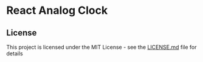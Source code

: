 # React Analog Clock


## License

This project is licensed under the MIT License - see the [LICENSE.md](LICENSE.md) file for details
